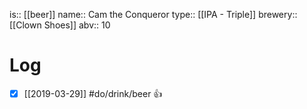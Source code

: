 is:: [[beer]]
name:: Cam the Conqueror
type:: [[IPA - Triple]]
brewery:: [[Clown Shoes]]
abv:: 10

# Log
- [x] [[2019-03-29]] #do/drink/beer 👍
